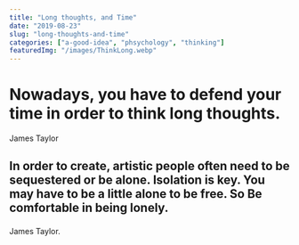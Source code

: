 ```yaml
---
title: "Long thoughts, and Time"
date: "2019-08-23"
slug: "long-thoughts-and-time"
categories: ["a-good-idea", "phsychology", "thinking"]
featuredImg: "/images/ThinkLong.webp"
---
```


<h1>Nowadays, you have to defend your time in order to think long thoughts.</h1>James Taylor

<h2>

In order to create, artistic people often need to be sequestered or be alone. Isolation is key. You may have to be a little alone to be free. So Be comfortable in being lonely.
</h2>

James Taylor.
